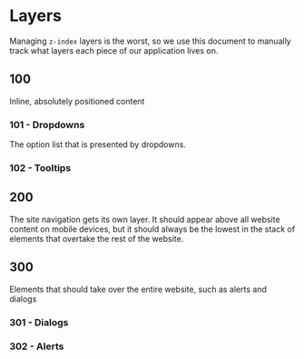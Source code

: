 # Layers

Managing `z-index` layers is the worst, so we use this document to manually track what layers each piece of our application lives on.

## 100
Inline, absolutely positioned content

### 101 - Dropdowns
The option list that is presented by dropdowns.

### 102 - Tooltips

## 200
The site navigation gets its own layer. It should appear above all website content on mobile devices, but it should always be the lowest in the stack of elements that overtake the rest of the website.

## 300
Elements that should take over the entire website, such as alerts and dialogs

### 301 - Dialogs

### 302 - Alerts
